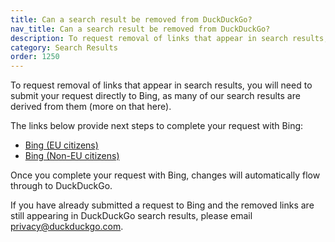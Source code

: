 ```yaml
---
title: Can a search result be removed from DuckDuckGo?
nav_title: Can a search result be removed from DuckDuckGo?
description: To request removal of links that appear in search results, you will need to submit your request directly to Bing, as many of our search results are derived from them.
category: Search Results
order: 1250
---
```


To request removal of links that appear in search results, you will need to submit your request directly to Bing, as many of our search results are derived from them (more on that here).

The links below provide next steps to complete your request with Bing:

-   [Bing (EU citizens)](https://nam02.safelinks.protection.outlook.com/?url=https%3A%2F%2Fwww.bing.com%2Fwebmaster%2Ftools%2Feu-privacy-request&data=05%7C01%7C%7Cb63af5eef59842d5fb0708dada2f1da3%7C728892a04da94114b51152f75ee3bc3d%7C1%7C0%7C638062193632248762%7CUnknown%7CTWFpbGZsb3d8eyJWIjoiMC4wLjAwMDAiLCJQIjoiV2luMzIiLCJBTiI6Ik1haWwiLCJXVCI6Mn0%3D%7C2000%7C%7C%7C&sdata=JRCtPwYibtVwWK1Jwje1FzfIUdIkOeMP4tcTfe8Vxt0%3D&reserved=0)
-   [Bing (Non-EU citizens)](https://nam02.safelinks.protection.outlook.com/?url=https%3A%2F%2Fwww.microsoft.com%2Fen-us%2Fconcern%2Fbing&data=05%7C01%7C%7Cb63af5eef59842d5fb0708dada2f1da3%7C728892a04da94114b51152f75ee3bc3d%7C1%7C0%7C638062193632248762%7CUnknown%7CTWFpbGZsb3d8eyJWIjoiMC4wLjAwMDAiLCJQIjoiV2luMzIiLCJBTiI6Ik1haWwiLCJXVCI6Mn0%3D%7C2000%7C%7C%7C&sdata=BPEsANjRyjdRHnsNg3EJ9pcf%2BZ0lPIcfVKKEYICO2tY%3D&reserved=0)

Once you complete your request with Bing, changes will automatically flow through to DuckDuckGo.

If you have already submitted a request to Bing and the removed links are still appearing in DuckDuckGo search results, please email [privacy@duckduckgo.com](mailto:privacy@duckduckgo.com).
